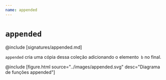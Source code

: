 ```yaml
---
name: appended
---
```


# `appended`

@include [signatures/appended.md]

`appended` cria uma cópia dessa coleção adicionando o elemento` b` no final.

@include [figure.html source="../images/appended.svg" desc="Diagrama de funções appended"]
